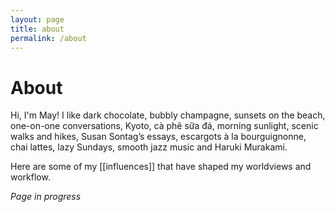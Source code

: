 ```yaml
---
layout: page
title: about
permalink: /about
---
```


<h1>About</h1>

Hi, I'm May! I like dark chocolate, bubbly champagne, sunsets on the beach, one-on-one conversations, Kyoto, cà phê sữa đá, morning sunlight, scenic walks and hikes, Susan Sontag’s essays, escargots à la bourguignonne, chai lattes, lazy Sundays, smooth jazz music and Haruki Murakami.

Here are some of my [[influences]] that have shaped my worldviews and workflow.

<i>Page in progress</i>

<style>
  .wrapper {
    max-width: 58em;
  }
</style>